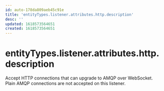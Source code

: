 ```yaml
---
id: auto-178da809aeb45c91e
title: 'entityTypes.listener.attributes.http.description'
desc: ''
updated: 1618573564651
created: 1618573564651
---
```

# entityTypes.listener.attributes.http.description

Accept HTTP connections that can upgrade to AMQP over WebSocket. Plain AMQP connections are not accepted on this listener.